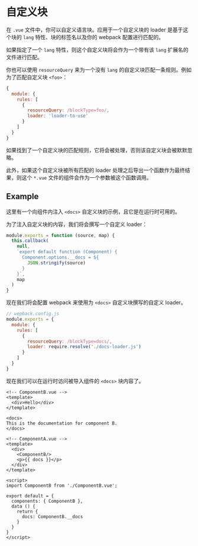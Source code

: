 # 自定义块

在 `.vue` 文件中，你可以自定义语言块。应用于一个自定义块的 loader 是基于这个块的 `lang` 特性、块的标签名以及你的 webpack 配置进行匹配的。

如果指定了一个 `lang` 特性，则这个自定义块将会作为一个带有该 `lang` 扩展名的文件进行匹配。

你也可以使用 `resourceQuery` 来为一个没有 `lang` 的自定义块匹配一条规则。例如为了匹配自定义块 `<foo>`：

``` js
{
  module: {
    rules: [
      {
        resourceQuery: /blockType=foo/,
        loader: 'loader-to-use'
      }
    ]
  }
}
```

如果找到了一个自定义块的匹配规则，它将会被处理，否则该自定义块会被默默忽略。

此外，如果这个自定义块被所有匹配的 loader 处理之后导出一个函数作为最终结果，则这个 `*.vue` 文件的组件会作为一个参数被这个函数调用。

## Example

这里有一个向组件内注入 `<docs>` 自定义块的示例，且它是在运行时可用的。

为了注入自定义块的内容，我们将会撰写一个自定义 loader：

``` js
module.exports = function (source, map) {
  this.callback(
    null,
    `export default function (Component) {
      Component.options.__docs = ${
        JSON.stringify(source)
      }
    }`,
    map
  )
}
```

现在我们将会配置 webpack 来使用为 `<docs>` 自定义块撰写的自定义 loader。

``` js
// wepback.config.js
module.exports = {
  module: {
    rules: [
      {
        resourceQuery: /blockType=docs/,
        loader: require.resolve('./docs-loader.js')
      }
    ]
  }
}
```

现在我们可以在运行时访问被导入组件的 `<docs>` 块内容了。

``` vue
<!-- ComponentB.vue -->
<template>
  <div>Hello</div>
</template>

<docs>
This is the documentation for component B.
</docs>
```

``` vue
<!-- ComponentA.vue -->
<template>
  <div>
    <ComponentB/>
    <p>{{ docs }}</p>
  </div>
</template>

<script>
import ComponentB from './ComponentB.vue';

export default = {
  components: { ComponentB },
  data () {
    return {
      docs: ComponentB.__docs
    }
  }
}
</script>
```
